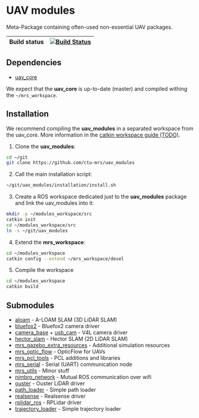 # UAV modules

Meta-Package containing often-used non-essential UAV packages.

| Build status | [![Build Status](https://github.com/ctu-mrs/uav_modules/workflows/Noetic/badge.svg)](https://github.com/ctu-mrs/uav_modules/actions) |
|--------------|---------------------------------------------------------------------------------------------------------------------------------------------|

## Dependencies

* [uav_core](http://github.com/ctu-mrs/uav_core)

We expect that the **uav_core** is up-to-date (master) and compiled withing the `~/mrs_workspace`.

## Installation

We recommend compiling the **uav_modules** in a separated workspace from the uav_core.
More information in the [catkin workspace guide (TODO)](https://ctu-mrs.github.io/docs/software/catkin_workspace_guide.html).

1. Clone the **uav_modules**:
```bash
cd ~/git
git clone https://github.com/ctu-mrs/uav_modules
```
2. Call the main installation script:
```bash
~/git/uav_modules/installation/install.sh
```
3. Create a ROS workspace dedicated just to the **uav_modules** package and link the uav_modules into it:
```bash
mkdir -p ~/modules_workspace/src
catkin init
cd ~/modules_workspace/src
ln -s ~/git/uav_modules
```
4. Extend the **mrs_workspace**:
```bash
cd ~/modules_workspace
catkin config --extend ~/mrs_workspace/devel
```
5. Compile the workspace
```bash
cd ~/modules_workspace
catkin build
```

## Submodules

* [aloam](https://github.com/ctu-mrs/aloam) - A-LOAM SLAM (3D LiDAR SLAM)
* [bluefox2](https://github.com/ctu-mrs/bluefox2) - Bluefox2 camera driver
* [camera_base](https://github.com/ctu-mrs/camera_base) + [usb_cam](https://github.com/ctu-mrs/usb_cam) - V4L camera driver
* [hector_slam](https://github.com/ctu-mrs/hector_slam) - Hector SLAM (2D LiDAR SLAM)
* [mrs_gazebo_extra_resources](https://github.com/ctu-mrs/mrs_gazebo_extra_resources) - Additional simulation resources
* [mrs_optic_flow](https://github.com/ctu-mrs/mrs_optic_flow) - OpticFlow for UAVs
* [mrs_pcl_tools](https://github.com/ctu-mrs/mrs_pcl_tools) - PCL additions and libraries
* [mrs_serial](https://github.com/ctu-mrs/mrs_serial) - Serial (UART) communication node
* [mrs_utils](https://github.com/ctu-mrs/mrs_utils) - Minor stuff
* [nimbro_network](https://github.com/ctu-mrs/nimbro_network) - Mutual ROS communication over wifi
* [ouster](https://github.com/ctu-mrs/ouster) - Ouster LiDAR driver
* [path_loader](https://github.com/ctu-mrs/path_loader) - Simple path loader
* [realsense](https://github.com/ctu-mrs/realsense) - Realsense driver
* [rplidar_ros](https://github.com/ctu-mrs/rplidar_ros) - RPLidar driver
* [trajectory_loader](https://github.com/ctu-mrs/trajectory_loader) - Simple trajectory loader
